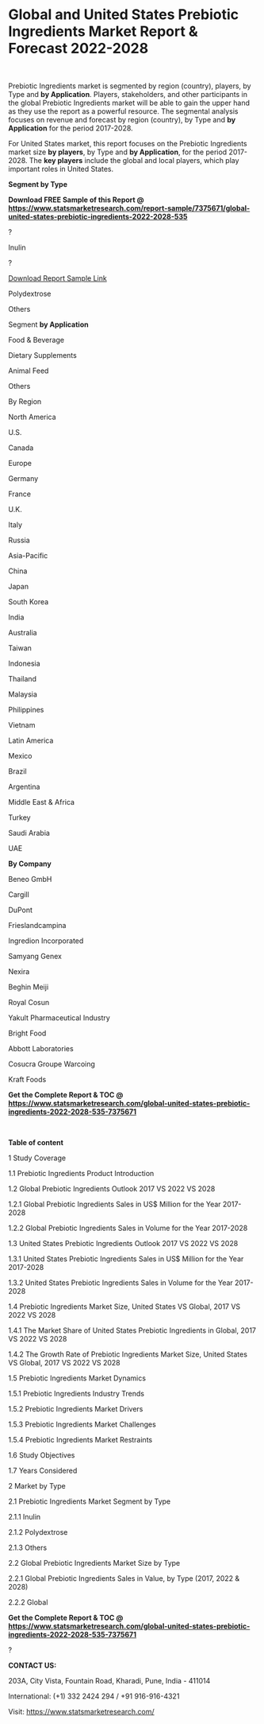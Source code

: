<h1>Global and United States Prebiotic Ingredients Market Report & Forecast 2022-2028</h1><br/><p>Prebiotic Ingredients market is segmented by region (country), players, by Type and <strong>by Application</strong>. Players, stakeholders, and other participants in the global Prebiotic Ingredients market will be able to gain the upper hand as they use the report as a powerful resource. The segmental analysis focuses on revenue and forecast by region (country), by Type and <strong>by Application</strong> for the period 2017-2028.</p>
 
 
 
 <p>For United States market, this report focuses on the Prebiotic Ingredients market size <strong>by players</strong>, by Type and <strong>by Application</strong>, for the period 2017-2028. The <strong>key players</strong> include the global and local players, which play important roles in United States.</p>
 
 
 
 <p><strong>Segment by Type</strong></p>
 
 
 
 <div><b>Download FREE Sample of this Report @ <a href="https://www.statsmarketresearch.com/download-free-sample/7375671/global-united-states-prebiotic-ingredients-2022-2028-535">https://www.statsmarketresearch.com/report-sample/7375671/global-united-states-prebiotic-ingredients-2022-2028-535</a></b></div>
 
 
 
 <p>? </p>
 
 
 
 <p>Inulin</p>
 
 
 
 <p>? </p>
 
 
 
 <p><a href="https://www.statsmarketresearch.com/download-free-sample/7375671/global-united-states-prebiotic-ingredients-2022-2028-535">Download Report Sample Link</a></p>
 
 
 
 <p>Polydextrose</p>
 
 
 
 <p>Others</p>
 
 
 
 <p>Segment <strong>by Application</strong></p>
 
 
 
 <p>Food & Beverage</p>
 
 
 
 <p>Dietary Supplements</p>
 
 
 
 <p>Animal Feed</p>
 
 
 
 <p>Others</p>
 
 
 
 <p>By Region</p>
 
 
 
 <p>North America</p>
 
 
 
 <p>U.S.</p>
 
 
 
 <p>Canada</p>
 
 
 
 <p>Europe</p>
 
 
 
 <p>Germany</p>
 
 
 
 <p>France</p>
 
 
 
 <p>U.K.</p>
 
 
 
 <p>Italy</p>
 
 
 
 <p>Russia</p>
 
 
 
 <p>Asia-Pacific</p>
 
 
 
 <p>China</p>
 
 
 
 <p>Japan</p>
 
 
 
 <p>South Korea</p>
 
 
 
 <p>India</p>
 
 
 
 <p>Australia</p>
 
 
 
 <p>Taiwan</p>
 
 
 
 <p>Indonesia</p>
 
 
 
 <p>Thailand</p>
 
 
 
 <p>Malaysia</p>
 
 
 
 <p>Philippines</p>
 
 
 
 <p>Vietnam</p>
 
 
 
 <p>Latin America</p>
 
 
 
 <p>Mexico</p>
 
 
 
 <p>Brazil</p>
 
 
 
 <p>Argentina</p>
 
 
 
 <p>Middle East & Africa</p>
 
 
 
 <p>Turkey</p>
 
 
 
 <p>Saudi Arabia</p>
 
 
 
 <p>UAE</p>
 
 
 
 <p><strong>By Company</strong></p>
 
 
 
 <p>Beneo GmbH</p>
 
 
 
 <p>Cargill</p>
 
 
 
 <p>DuPont</p>
 
 
 
 <p>Frieslandcampina</p>
 
 
 
 <p>Ingredion Incorporated</p>
 
 
 
 <p>Samyang Genex</p>
 
 
 
 <p>Nexira</p>
 
 
 
 <p>Beghin Meiji</p>
 
 
 
 <p>Royal Cosun</p>
 
 
 
 <p>Yakult Pharmaceutical Industry</p>
 
 
 
 <p>Bright Food</p>
 
 
 
 <p>Abbott Laboratories</p>
 
 
 
 <p>Cosucra Groupe Warcoing</p>
 
 
 
 <p>Kraft Foods</p>
 
 
 
 <div><b>Get the Complete Report & TOC @ <a href="https://www.statsmarketresearch.com/global-united-states-prebiotic-ingredients-2022-2028-535-7375671">https://www.statsmarketresearch.com/global-united-states-prebiotic-ingredients-2022-2028-535-7375671</a></b></div>
 
 
 
 <p><br />
 
 <b>Table of content</b></p>
 
 
 
 <p>1 Study Coverage<br />
 
 1.1 Prebiotic Ingredients Product Introduction<br />
 
 1.2 Global Prebiotic Ingredients Outlook 2017 VS 2022 VS 2028<br />
 
 1.2.1 Global Prebiotic Ingredients Sales in US$ Million for the Year 2017-2028<br />
 
 1.2.2 Global Prebiotic Ingredients Sales in Volume for the Year 2017-2028<br />
 
 1.3 United States Prebiotic Ingredients Outlook 2017 VS 2022 VS 2028<br />
 
 1.3.1 United States Prebiotic Ingredients Sales in US$ Million for the Year 2017-2028<br />
 
 1.3.2 United States Prebiotic Ingredients Sales in Volume for the Year 2017-2028<br />
 
 1.4 Prebiotic Ingredients Market Size, United States VS Global, 2017 VS 2022 VS 2028<br />
 
 1.4.1 The Market Share of United States Prebiotic Ingredients in Global, 2017 VS 2022 VS 2028<br />
 
 1.4.2 The Growth Rate of Prebiotic Ingredients Market Size, United States VS Global, 2017 VS 2022 VS 2028<br />
 
 1.5 Prebiotic Ingredients Market Dynamics<br />
 
 1.5.1 Prebiotic Ingredients Industry Trends<br />
 
 1.5.2 Prebiotic Ingredients Market Drivers<br />
 
 1.5.3 Prebiotic Ingredients Market Challenges<br />
 
 1.5.4 Prebiotic Ingredients Market Restraints<br />
 
 1.6 Study Objectives<br />
 
 1.7 Years Considered<br />
 
 2 Market by Type<br />
 
 2.1 Prebiotic Ingredients Market Segment by Type<br />
 
 2.1.1 Inulin<br />
 
 2.1.2 Polydextrose<br />
 
 2.1.3 Others<br />
 
 2.2 Global Prebiotic Ingredients Market Size by Type<br />
 
 2.2.1 Global Prebiotic Ingredients Sales in Value, by Type (2017, 2022 & 2028)<br />
 
 2.2.2 Global</p>
 
 
 
 <div><b>Get the Complete Report & TOC @ <a href="https://www.statsmarketresearch.com/global-united-states-prebiotic-ingredients-2022-2028-535-7375671">https://www.statsmarketresearch.com/global-united-states-prebiotic-ingredients-2022-2028-535-7375671</a></b></div>
 
 
 
 <p>? </p>
 
 
 
 <p><b>CONTACT US:</b><br />
 
 203A, City Vista, Fountain Road, Kharadi, Pune, India - 411014<br />
 
 International: (+1) 332 2424 294 / +91 916-916-4321<br />
 
 Visit: <a href="https://www.statsmarketresearch.com/">https://www.statsmarketresearch.com/</a></p>